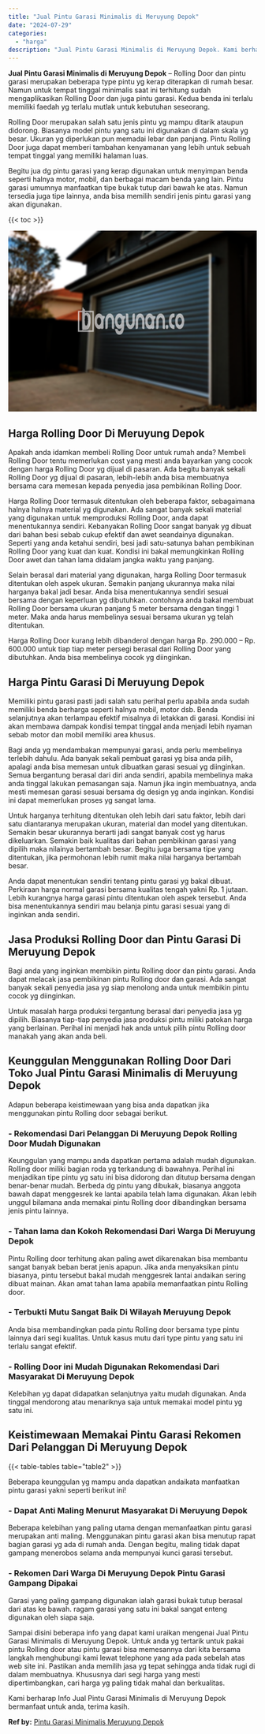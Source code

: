 ```yaml
---
title: "Jual Pintu Garasi Minimalis di Meruyung Depok"
date: "2024-07-29"
categories: 
  - "harga"
description: "Jual Pintu Garasi Minimalis di Meruyung Depok. Kami berharap Info Jual Pintu Garasi Minimalis di Meruyung Depok bermanfaat untuk anda, terima kasih...."
---
```


**Jual Pintu Garasi Minimalis di Meruyung Depok** – Rolling Door dan pintu garasi merupakan beberapa type pintu yg kerap diterapkan di rumah besar. Namun untuk tempat tinggal minimalis saat ini terhitung sudah mengaplikasikan Rolling Door dan juga pintu garasi. Kedua benda ini terlalu memiliki faedah yg terlalu mutlak untuk kebutuhan seseorang.

Rolling Door merupakan salah satu jenis pintu yg mampu ditarik ataupun didorong. Biasanya model pintu yang satu ini digunakan di dalam skala yg besar. Ukuran yg diperlukan pun memadai lebar dan panjang. Pintu Rolling Door juga dapat memberi tambahan kenyamanan yang lebih untuk sebuah tempat tinggal yang memiliki halaman luas.

Begitu jua dg pintu garasi yang kerap digunakan untuk menyimpan benda seperti halnya motor, mobil, dan berbagai macam benda yang lain. Pintu garasi umumnya manfaatkan tipe bukak tutup dari bawah ke atas. Namun tersedia juga tipe lainnya, anda bisa memilih sendiri jenis pintu garasi yang akan digunakan.

{{< toc >}}

![Jual Pintu Garasi Minimalis di Meruyung Depok](/images/pintu-garasi-45.png)

## Harga Rolling Door Di Meruyung Depok

Apakah anda idamkan membeli Rolling Door untuk rumah anda? Membeli Rolling Door tentu memerlukan cost yang mesti anda bayarkan yang cocok dengan harga Rolling Door yg dijual di pasaran. Ada begitu banyak sekali Rolling Door yg dijual di pasaran, lebih-lebih anda bisa membuatnya bersama cara memesan kepada penyedia jasa pembikinan Rolling Door.

Harga Rolling Door termasuk ditentukan oleh beberapa faktor, sebagaimana halnya halnya material yg digunakan. Ada sangat banyak sekali material yang digunakan untuk memproduksi Rolling Door, anda dapat menentukannya sendiri. Kebanyakan Rolling Door sangat banyak yg dibuat dari bahan besi sebab cukup efektif dan awet seandainya digunakan. Seperti yang anda ketahui sendiri, besi jadi satu-satunya bahan pembikinan Rolling Door yang kuat dan kuat. Kondisi ini bakal memungkinkan Rolling Door awet dan tahan lama didalam jangka waktu yang panjang.

Selain berasal dari material yang digunakan, harga Rolling Door termasuk ditentukan oleh aspek ukuran. Semakin panjang ukurannya maka nilai harganya bakal jadi besar. Anda bisa menentukannya sendiri sesuai bersama dengan keperluan yg dibutuhkan. contohnya anda bakal membuat Rolling Door bersama ukuran panjang 5 meter bersama dengan tinggi 1 meter. Maka anda harus membelinya sesuai bersama ukuran yg telah ditentukan.

Harga Rolling Door kurang lebih dibanderol dengan harga Rp. 290.000 – Rp. 600.000 untuk tiap tiap meter persegi berasal dari Rolling Door yang dibutuhkan. Anda bisa membelinya cocok yg diinginkan.

## Harga Pintu Garasi Di Meruyung Depok

Memiliki pintu garasi pasti jadi salah satu perihal perlu apabila anda sudah memiliki benda berharga seperti halnya mobil, motor dsb. Benda selanjutnya akan terlampau efektif misalnya di letakkan di garasi. Kondisi ini akan membawa dampak kondisi tempat tinggal anda menjadi lebih nyaman sebab motor dan mobil memiliki area khusus.

Bagi anda yg mendambakan mempunyai garasi, anda perlu membelinya terlebih dahulu. Ada banyak sekali pembuat garasi yg bisa anda pilih, apalagi anda bisa memesan untuk dibuatkan garasi sesuai yg diinginkan. Semua bergantung berasal dari diri anda sendiri, apabila membelinya maka anda tinggal lakukan pemasangan saja. Namun jika ingin membuatnya, anda mesti memesan garasi sesuai bersama dg design yg anda inginkan. Kondisi ini dapat memerlukan proses yg sangat lama.

Untuk harganya terhitung ditentukan oleh lebih dari satu faktor, lebih dari satu diantaranya merupakan ukuran, material dan model yang ditentukan. Semakin besar ukurannya berarti jadi sangat banyak cost yg harus dikeluarkan. Semakin baik kualitas dari bahan pembikinan garasi yang dipilih maka nilainya bertambah besar. Begitu juga bersama tipe yang ditentukan, jika permohonan lebih rumit maka nilai harganya bertambah besar.

Anda dapat menentukan sendiri tentang pintu garasi yg bakal dibuat. Perkiraan harga normal garasi bersama kualitas tengah yakni Rp. 1 jutaan. Lebih kurangnya harga garasi pintu ditentukan oleh aspek tersebut. Anda bisa menentukannya sendiri mau belanja pintu garasi sesuai yang di inginkan anda sendiri.

## Jasa Produksi Rolling Door dan Pintu Garasi Di Meruyung Depok

Bagi anda yang inginkan membikin pintu Rolling door dan pintu garasi. Anda dapat melacak jasa pembikinan pintu Rolling door dan garasi. Ada sangat banyak sekali penyedia jasa yg siap menolong anda untuk membikin pintu cocok yg diinginkan.

Untuk masalah harga produksi tergantung berasal dari penyedia jasa yg dipilih. Biasanya tiap-tiap penyedia jasa produksi pintu miliki patokan harga yang berlainan. Perihal ini menjadi hak anda untuk pilih pintu Rolling door manakah yang akan anda beli.

## Keunggulan Menggunakan Rolling Door Dari Toko Jual Pintu Garasi Minimalis di Meruyung Depok

Adapun beberapa keistimewaan yang bisa anda dapatkan jika menggunakan pintu Rolling door sebagai berikut.

### \- Rekomendasi Dari Pelanggan Di Meruyung Depok Rolling Door Mudah Digunakan

Keunggulan yang mampu anda dapatkan pertama adalah mudah digunakan. Rolling door miliki bagian roda yg terkandung di bawahnya. Perihal ini menjadikan tipe pintu yg satu ini bisa didorong dan ditutup bersama dengan benar-benar mudah. Berbeda dg pintu yang dibukak, biasanya anggota bawah dapat menggesrek ke lantai apabila telah lama digunakan. Akan lebih unggul bilamana anda memakai pintu Rolling door dibandingkan bersama jenis pintu lainnya.

### \- Tahan lama dan Kokoh Rekomendasi Dari Warga Di Meruyung Depok

Pintu Rolling door terhitung akan paling awet dikarenakan bisa membantu sangat banyak beban berat jenis apapun. Jika anda menyaksikan pintu biasanya, pintu tersebut bakal mudah menggesrek lantai andaikan sering dibuat mainan. Akan amat tahan lama apabila memanfaatkan pintu Rolling door.

### \- Terbukti Mutu Sangat Baik Di Wilayah Meruyung Depok

Anda bisa membandingkan pada pintu Rolling door bersama type pintu lainnya dari segi kualitas. Untuk kasus mutu dari type pintu yang satu ini terlalu sangat efektif.

### \- Rolling Door ini Mudah Digunakan Rekomendasi Dari Masyarakat Di Meruyung Depok

Kelebihan yg dapat didapatkan selanjutnya yaitu mudah digunakan. Anda tinggal mendorong atau menariknya saja untuk memakai model pintu yg satu ini.

## Keistimewaan Memakai Pintu Garasi Rekomen Dari Pelanggan Di Meruyung Depok

{{< table-tables table="table2" >}}

Beberapa keunggulan yg mampu anda dapatkan andaikata manfaatkan pintu garasi yakni seperti berikut ini!

### \- Dapat Anti Maling Menurut Masyarakat Di Meruyung Depok

Beberapa kelebihan yang paling utama dengan memanfaatkan pintu garasi merupakan anti maling. Menggunakan pintu garasi akan bisa menutup rapat bagian garasi yg ada di rumah anda. Dengan begitu, maling tidak dapat gampang menerobos selama anda mempunyai kunci garasi tersebut.

### \- Rekomen Dari Warga Di Meruyung Depok Pintu Garasi Gampang Dipakai

Garasi yang paling gampang digunakan ialah garasi bukak tutup berasal dari atas ke bawah. ragam garasi yang satu ini bakal sangat enteng digunakan oleh siapa saja.

Sampai disini beberapa info yang dapat kami uraikan mengenai Jual Pintu Garasi Minimalis di Meruyung Depok. Untuk anda yg tertarik untuk pakai pintu Rolling door atau pintu garasi bisa memesannya dari kita bersama langkah menghubungi kami lewat telephone yang ada pada sebelah atas web site ini. Pastikan anda memilih jasa yg tepat sehingga anda tidak rugi di dalam membuatnya. Khususnya dari segi harga yang mesti dipertimbangkan, cari harga yg paling tidak mahal dan berkualitas.

Kami berharap Info Jual Pintu Garasi Minimalis di Meruyung Depok bermanfaat untuk anda, terima kasih.

**Ref by:** [Pintu Garasi Minimalis Meruyung Depok](https://id.wikipedia.org/wiki/Pintu)

